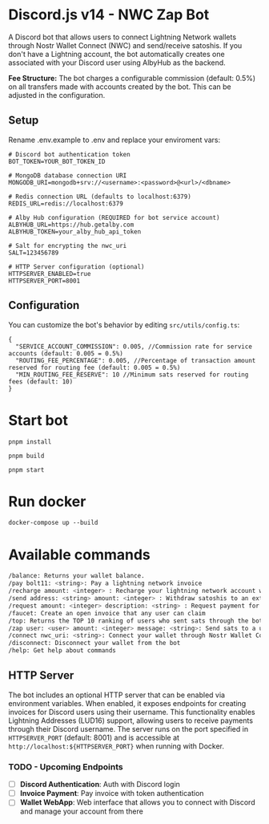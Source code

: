 # Discord.js v14 - NWC Zap Bot

A Discord bot that allows users to connect Lightning Network wallets through Nostr Wallet Connect (NWC) and send/receive satoshis. If you don't have a Lightning account, the bot automatically creates one associated with your Discord user using AlbyHub as the backend.

**Fee Structure:** The bot charges a configurable commission (default: 0.5%) on all transfers made with accounts created by the bot. This can be adjusted in the configuration.

## Setup

Rename .env.example to .env and replace your enviroment vars:

```env
# Discord bot authentication token
BOT_TOKEN=YOUR_BOT_TOKEN_ID

# MongoDB database connection URI
MONGODB_URI=mongodb+srv://<username>:<password>@<url>/<dbname>

# Redis connection URL (defaults to localhost:6379)
REDIS_URL=redis://localhost:6379

# Alby Hub configuration (REQUIRED for bot service account)
ALBYHUB_URL=https://hub.getalby.com
ALBYHUB_TOKEN=your_alby_hub_api_token

# Salt for encrypting the nwc_uri
SALT=123456789

# HTTP Server configuration (optional)
HTTPSERVER_ENABLED=true
HTTPSERVER_PORT=8001
```

## Configuration

You can customize the bot's behavior by editing `src/utils/config.ts`:

```jsonc
{
  "SERVICE_ACCOUNT_COMMISSION": 0.005, //Commission rate for service accounts (default: 0.005 = 0.5%)
  "ROUTING_FEE_PERCENTAGE": 0.005, //Percentage of transaction amount reserved for routing fee (default: 0.005 = 0.5%)
  "MIN_ROUTING_FEE_RESERVE": 10 //Minimum sats reserved for routing fees (default: 10)
}
```

# Start bot

```
pnpm install
```

```
pnpm build
```

```
pnpm start
```

# Run docker

```
docker-compose up --build
```

# Available commands

```bash
/balance: Returns your wallet balance.
/pay bolt11: <string>: Pay a lightning network invoice
/recharge amount: <integer> : Recharge your lightning network account with an invoice
/send address: <string> amount: <integer> : Withdraw satoshis to an external account outside discord
/request amount: <integer> description: <string> : Request payment for an invoice
/faucet: Create an open invoice that any user can claim
/top: Returns the TOP 10 ranking of users who sent sats through the bot
/zap user: <user> amount: <integer> message: <string>: Send sats to a user in discord
/connect nwc_uri: <string>: Connect your wallet through Nostr Wallet Connect
/disconnect: Disconnect your wallet from the bot
/help: Get help about commands
```

## HTTP Server

The bot includes an optional HTTP server that can be enabled via environment variables. When enabled, it exposes endpoints for creating invoices for Discord users using their username. This functionality enables Lightning Addresses (LUD16) support, allowing users to receive payments through their Discord username. The server runs on the port specified in `HTTPSERVER_PORT` (default: 8001) and is accessible at `http://localhost:${HTTPSERVER_PORT}` when running with Docker.

### TODO - Upcoming Endpoints

- [ ] **Discord Authentication**: Auth with Discord login
- [ ] **Invoice Payment**: Pay invoice with token authentication
- [ ] **Wallet WebApp**: Web interface that allows you to connect with Discord and manage your account from there
